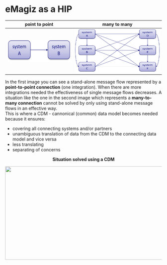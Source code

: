 # eMagiz as a HIP

| point to point | many to many | 
| :------------: | :----------: | 
| <img width="210" height="70" src="../../img/ILM/point-to-point.png"> | <img width="280" height="140" src="../../img/ILM/more-many-to-many.png"> | 
In the first image you can see a stand-alone message flow represented by a **point-to-point connection** (one integration). When there are more integrations needed the effectiveness of single message flows decreases. A situation like the one in the second image which represents a **many-to-many connection** cannot be solved by only using stand-alone message flows in an effective way.  
This is where a CDM - cannonical (common) data model becomes needed because it ensures:
 * covering all connecting systems and/or partners
 * unambiguous translation of data from the CDM to the connecting data model and vice versa
 * less translating
 * separating of concerns  
 
<p align="center"> <b> Situation solved using a CDM </b></p>

<p align="center"> <img width="810" height="300" src="../../img/CDM.png"> </p>
